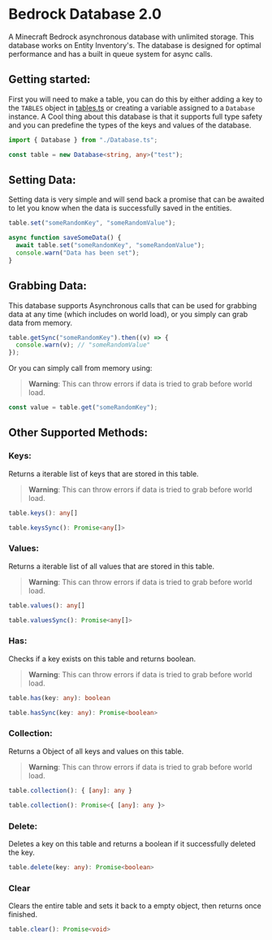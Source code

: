 # Bedrock Database 2.0

A Minecraft Bedrock asynchronous database with unlimited storage. This database works on Entity Inventory's.
The database is designed for optimal performance and has a built in queue system for async calls.

## Getting started:

First you will need to make a table, you can do this by either adding a key to the `TABLES` object in [tables.ts](src/tables.ts) or
creating a variable assigned to a `Database` instance. A Cool thing about this database is that it supports full type safety and
you can predefine the types of the keys and values of the database.

```ts
import { Database } from "./Database.ts";

const table = new Database<string, any>("test");
```

## Setting Data:

Setting data is very simple and will send back a promise that can be awaited to let you know when the data is successfully saved in the entities.

```ts
table.set("someRandomKey", "someRandomValue");
```

```ts
async function saveSomeData() {
  await table.set("someRandomKey", "someRandomValue");
  console.warn("Data has been set");
}
```

## Grabbing Data:

This database supports Asynchronous calls that can be used for grabbing data at any time (which includes on world load), or you simply
can grab data from memory.

```ts
table.getSync("someRandomKey").then((v) => {
  console.warn(v); // "someRandomValue"
});
```

Or you can simply call from memory using:

> **Warning**: This can throw errors if data is tried to grab before world load.

```ts
const value = table.get("someRandomKey");
```

## Other Supported Methods:

### Keys:

Returns a iterable list of keys that are stored in this table.

> **Warning**: This can throw errors if data is tried to grab before world load.

```ts
table.keys(): any[]
```

```ts
table.keysSync(): Promise<any[]>
```

### Values:

Returns a iterable list of all values that are stored in this table.

> **Warning**: This can throw errors if data is tried to grab before world load.

```ts
table.values(): any[]
```

```ts
table.valuesSync(): Promise<any[]>
```

### Has:

Checks if a key exists on this table and returns boolean.

> **Warning**: This can throw errors if data is tried to grab before world load.

```ts
table.has(key: any): boolean
```

```ts
table.hasSync(key: any): Promise<boolean>
```

### Collection:

Returns a Object of all keys and values on this table.

> **Warning**: This can throw errors if data is tried to grab before world load.

```ts
table.collection(): { [any]: any }
```

```ts
table.collection(): Promise<{ [any]: any }>
```

### Delete:

Deletes a key on this table and returns a boolean if it successfully deleted the key.

```ts
table.delete(key: any): Promise<boolean>
```

### Clear

Clears the entire table and sets it back to a empty object, then returns once finished.

```ts
table.clear(): Promise<void>
```
